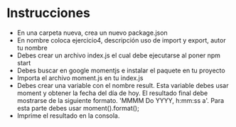 # Instrucciones

- En una carpeta nueva, crea un nuevo package.json
- En nombre coloca ejercicio4, descripción uso de import y export, autor tu nombre
- Debes crear un archivo index.js el cual debe ejecutarse al poner npm start
- Debes buscar en google momentjs e instalar el paquete en tu proyecto
- Importa el archivo moment.js en tu index.js
- Debes crear una variable con el nombre result. Esta variable debes usar moment y obtener la fecha del día de hoy. El resultado final debe mostrarse de la siguiente formato. 'MMMM Do YYYY, h:mm:ss a'. Para esta parte debes usar moment().format();
- Imprime el resultado en la consola.
